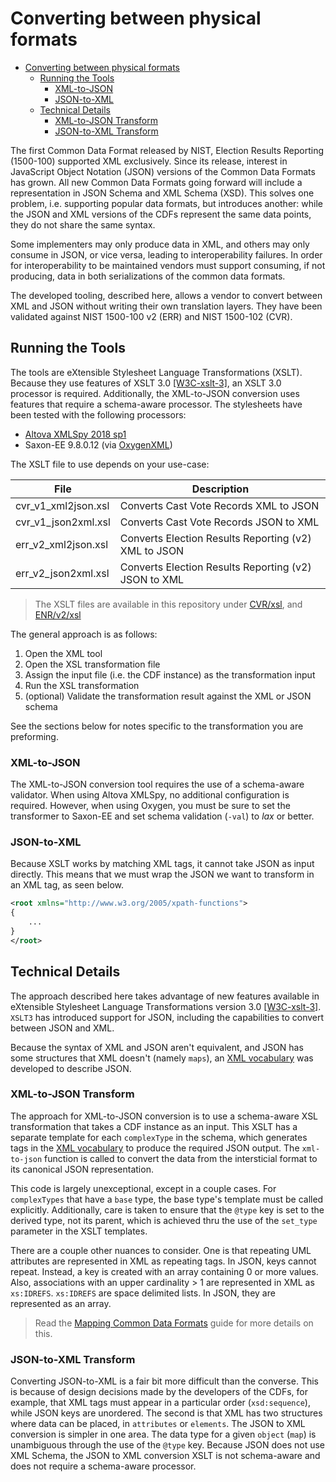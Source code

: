 # Converting between physical formats
<!-- TOC -->

- [Converting between physical formats](#converting-between-physical-formats)
    - [Running the Tools](#running-the-tools)
        - [XML-to-JSON](#xml-to-json)
        - [JSON-to-XML](#json-to-xml)
    - [Technical Details](#technical-details)
        - [XML-to-JSON Transform](#xml-to-json-transform)
        - [JSON-to-XML Transform](#json-to-xml-transform)

<!-- /TOC -->

The first Common Data Format released by NIST, Election Results Reporting (1500-100) supported XML exclusively. Since its release, interest in JavaScript Object Notation (JSON) versions of the Common Data Formats has grown. All new Common Data Formats going forward will include a representation in JSON Schema and XML Schema (XSD). This solves one problem, i.e. supporting popular data formats, but introduces another: while the JSON and XML versions of the CDFs represent the same data points, they do not share the same syntax.

Some implementers may only produce data in XML, and others may only consume in JSON, or vice versa, leading to interoperability failures. In order for interoperability to be maintained vendors must support consuming, if not producing, data in both serializations of the common data formats.

The developed tooling, described here, allows a vendor to convert between XML and JSON without writing their own translation layers. They have been validated against NIST 1500-100 v2 (ERR) and NIST 1500-102 (CVR).

## Running the Tools

The tools are eXtensible Stylesheet Language Transformations (XSLT). Because they use features of XSLT 3.0 [[W3C-xslt-3]](http://www.w3.org/TR/xslt-30/), an XSLT 3.0 processor is required. Additionally, the XML-to-JSON conversion uses features that require a schema-aware processor. The stylesheets have been tested with the following processors:

- [Altova XMLSpy 2018 sp1](https://www.altova.com/xmlspy-xml-editor)
- Saxon-EE 9.8.0.12 (via [OxygenXML](https://www.oxygenxml.com/download.html))

The XSLT file to use depends on your use-case:

|File               |Description                                         |
|-------------------|----------------------------------------------------|
|cvr_v1_xml2json.xsl|Converts Cast Vote Records XML to JSON              |
|cvr_v1_json2xml.xsl|Converts Cast Vote Records JSON to XML              |
|err_v2_xml2json.xsl|Converts Election Results Reporting (v2) XML to JSON|
|err_v2_json2xml.xsl|Converts Election Results Reporting (v2) JSON to XML|

> The XSLT files are available in this repository under [CVR/xsl](https://github.com/HiltonRoscoe/CDFPrototype/blob/master/CVR/xsl), and [ENR/v2/xsl](https://github.com/HiltonRoscoe/CDFPrototype/blob/master/ENR/v2/xsl)

The general approach is as follows:

1. Open the XML tool
2. Open the XSL transformation file
3. Assign the input file (i.e. the CDF instance) as the transformation input
4. Run the XSL transformation
5. (optional) Validate the transformation result against the XML or JSON schema

See the sections below for notes specific to the transformation you are preforming.

### XML-to-JSON

The XML-to-JSON conversion tool requires the use of a schema-aware validator. When using Altova XMLSpy, no additional configuration is required. However, when using Oxygen, you must be sure to set the transformer to Saxon-EE and set schema validation (`-val`) to *lax* or better.

### JSON-to-XML

Because XSLT works by matching XML tags, it cannot take JSON as input directly. This means that we must wrap the JSON we want to transform in an XML tag, as seen below.

```xml
<root xmlns="http://www.w3.org/2005/xpath-functions">
{
    ...
}
</root>
```

## Technical Details

The approach described here takes advantage of new features available in eXtensible Stylesheet Language Transformations version 3.0 [[W3C-xslt-3]](http://www.w3.org/TR/xslt-30/). `XSLT3` has introduced support for JSON, including the capabilities to convert between JSON and XML.

Because the syntax of XML and JSON aren't equivalent, and JSON has some structures that XML doesn't (namely `maps`), an [XML vocabulary](https://www.w3.org/TR/xslt-30/#schema-for-json) was developed to describe JSON.

### XML-to-JSON Transform

The approach for XML-to-JSON conversion is to use a schema-aware XSL transformation that takes a CDF instance as an input. This XSLT has a separate template for each `complexType` in the schema, which generates tags in the [XML vocabulary](https://www.w3.org/TR/xslt-30/#schema-for-json) to produce the required JSON output. The `xml-to-json` function is called to convert the data from the intersticial format to its canonical JSON representation.

This code is largely unexceptional, except in a couple cases. For `complexTypes` that have a `base` type, the base type's template must be called explicitly. Additionally, care is taken to ensure that the `@type` key is set to the derived type, not its parent, which is achieved thru the use of the `set_type` parameter in the XSLT templates.

There are a couple other nuances to consider. One is that repeating UML attributes are represented in XML as repeating tags. In JSON, keys cannot repeat. Instead, a key is created with an array containing 0 or more values. Also, associations with an upper cardinality > 1 are represented in XML as `xs:IDREFS`. `xs:IDREFS` are space delimited lists. In JSON, they are represented as an array.

> Read the [Mapping Common Data Formats](https://github.com/HiltonRoscoe/CDFPrototype/blob/master/mapping.md) guide for more details on this.

### JSON-to-XML Transform

Converting JSON-to-XML is a fair bit more difficult than the converse. This is because of design decisions made by the developers of the CDFs, for example, that XML tags must appear in a particular order (`xsd:sequence`), while JSON keys are unordered. The second is that XML has two structures where data can be placed, in `attributes` or `elements`. The JSON to XML conversion is simpler in one area. The data type for a given `object` (`map`) is unambiguous through the use of the `@type` key. Because JSON does not use XML Schema, the JSON to XML conversion XSLT is not schema-aware and does not require a schema-aware processor.
